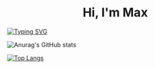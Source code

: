<h1 align="center">Hi, I'm Max</h1>
<a align="center" href="https://git.io/typing-svg"><img src="https://readme-typing-svg.herokuapp.com?font=Gloria+Hallelujah&pause=1000&color=1F6FEB&background=0674FF00&random=false&width=435&lines=I’m+currently+learning+the+CSharp" alt="Typing SVG" /></a>

![Anurag's GitHub stats](https://github-readme-stats.vercel.app/api?username=MaxMuha&show_icons=true&bg_color=00000000)

[![Top Langs](https://github-readme-stats.vercel.app/api/top-langs/?username=MaxMuha&layout=compact&theme=dark)](https://github.com/anuraghazra/github-readme-stats)

<!--
**MaxMuha/MaxMuha** is a ✨ _special_ ✨ repository because its `README.md` (this file) appears on your GitHub profile.

Here are some ideas to get you started:

- 🔭 I’m currently working on ...
- 🌱 I’m currently learning ...
- 👯 I’m looking to collaborate on ...
- 🤔 I’m looking for help with ...
- 💬 Ask me about ...
- 📫 How to reach me: ...
- 😄 Pronouns: ...
- ⚡ Fun fact: ...
-->
